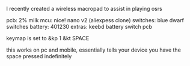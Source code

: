 I recently created a wireless macropad to assist in playing osrs

pcb: 2% milk 
mcu: nice! nano v2 (aliexpess clone)
switches: blue dwarf switches 
battery: 401230
extras: keebd battery switch pcb 

keymap is set to
&kp 1
&kt SPACE 

this works on pc and mobile, essentially tells your device you have the space pressed indefinitely 
